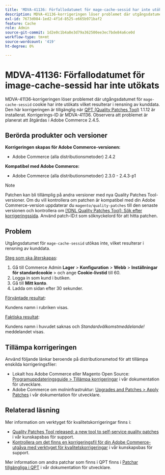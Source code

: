 ```yaml
---
title: 'MDVA-41136: Förfallodatumet för mage-cache-sessid har inte utökats'
description: MDVA-41136-korrigeringen löser problemet där utgångsdatumet för "image-cache-sessid"-cookien inte förlängs, vilket resulterar i rensning av kunddata. Den här korrigeringen är tillgänglig när [QPT-verktyget (Quality Patches Tool)](/help/announcements/adobe-commerce-announcements/magento-quality-patches-released-new-tool-to-self-serve-quality-patches.md) 1.1.12 är installerat. Korrigerings-ID är MDVA-41136. Observera att problemet är planerat att åtgärdas i Adobe Commerce 2.4.5.
exl-id: 7673d084-1ed2-4f1d-8525-e665b971baf2
feature: Cache
role: Admin
source-git-commit: 1d2e0c1b4a8e3d79a362500ee3ec7bde84a6ce0d
workflow-type: tm+mt
source-wordcount: '419'
ht-degree: 0%

---
```


# MDVA-41136: Förfallodatumet för image-cache-sessid har inte utökats

MDVA-41136-korrigeringen löser problemet där utgångsdatumet för `mage-cache-sessid` cookie har inte utökats vilket resulterar i rensning av kunddata. Den här korrigeringen är tillgänglig när [QPT (Quality Patches Tool)](/help/announcements/adobe-commerce-announcements/magento-quality-patches-released-new-tool-to-self-serve-quality-patches.md) 1.1.12 är installerat. Korrigerings-ID är MDVA-41136. Observera att problemet är planerat att åtgärdas i Adobe Commerce 2.4.5.

## Berörda produkter och versioner

**Korrigeringen skapas för Adobe Commerce-versionen:**

* Adobe Commerce (alla distributionsmetoder) 2.4.2

**Kompatibel med Adobe Commerce:**

* Adobe Commerce (alla distributionsmetoder) 2.3.0 - 2.4.3-p1

>[!NOTE]
>
>Patchen kan bli tillämplig på andra versioner med nya Quality Patches Tool-versioner. Om du vill kontrollera om patchen är kompatibel med din Adobe Commerce-version uppdaterar du `magento/quality-patches` till den senaste versionen och kontrollera om [[!DNL Quality Patches Tool]: Sök efter korrigeringssida](https://devdocs.magento.com/quality-patches/tool.html#patch-grid). Använd patch-ID:t som söknyckelord för att hitta patchen.

## Problem

Utgångsdatumet för `mage-cache-sessid` utökas inte, vilket resulterar i rensning av kunddata.

<u>Steg som ska återskapas</u>:

1. Gå till Commerce Admin **Lager** > **Konfiguration** > **Webb** > **Inställningar för standardcookie** > och ange **Cookie-livstid** till 60.
1. Logga in som kund i butiken.
1. Gå till **Mitt konto**.
1. Ladda om sidan efter 30 sekunder.

<u>Förväntade resultat</u>:

Kundens namn i rubriken visas.

<u>Faktiska resultat</u>:

Kundens namn i huvudet saknas och *Standardvälkomstmeddelande!* meddelandet visas.

## Tillämpa korrigeringen

Använd följande länkar beroende på distributionsmetod för att tillämpa enskilda korrigeringsfiler:

* Lokalt hos Adobe Commerce eller Magento Open Source: [Programuppdateringsguide > Tillämpa korrigeringar](https://devdocs.magento.com/guides/v2.4/comp-mgr/patching/mqp.html) i vår dokumentation för utvecklare.
* Adobe Commerce om molninfrastruktur: [Upgrades and Patches > Apply Patches](https://devdocs.magento.com/cloud/project/project-patch.html) i vår dokumentation för utvecklare.

## Relaterad läsning

Mer information om verktyget för kvalitetskorrigeringar finns i:

* [Quality Patches Tool released: a new tool to self-service quality patches](/help/announcements/adobe-commerce-announcements/magento-quality-patches-released-new-tool-to-self-serve-quality-patches.md) i vår kunskapsbas för support.
* [Kontrollera om det finns en korrigeringsfil för din Adobe Commerce-utgåva med verktyget för kvalitetskorrigeringar](/help/support-tools/patches-available-in-qpt-tool/check-patch-for-magento-issue-with-magento-quality-patches.md) i vår kunskapsbas för support.

Mer information om andra patchar som finns i QPT finns i [Patchar tillgängliga i QPT](https://devdocs.magento.com/quality-patches/tool.html#patch-grid) i vår dokumentation för utvecklare.
